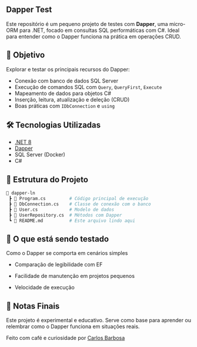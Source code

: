 ## Dapper Test

Este repositório é um pequeno projeto de testes com **Dapper**, uma micro-ORM para .NET, focado em consultas SQL performáticas com C#. Ideal para entender como o Dapper funciona na prática em operações CRUD.

## 🚀 Objetivo

Explorar e testar os principais recursos do Dapper:

- Conexão com banco de dados SQL Server
- Execução de comandos SQL com `Query`, `QueryFirst`, `Execute`
- Mapeamento de dados para objetos C#
- Inserção, leitura, atualização e deleção (CRUD)
- Boas práticas com `IDbConnection` e `using`

## 🛠️ Tecnologias Utilizadas

- [.NET 8](https://dotnet.microsoft.com/)
- [Dapper](https://github.com/DapperLib/Dapper)
- SQL Server (Docker)
- C#

## 📂 Estrutura do Projeto

```bash
📁 dapper-ln
 ┣ 📄 Program.cs         # Código principal de execução
 ┣ 📄 DbConnection.cs    # Classe de conexão com o banco
 ┣ 📄 User.cs            # Modelo de dados
 ┣ 📄 UserRepository.cs  # Métodos com Dapper
 ┗ 📄 README.md          # Este arquivo lindo aqui
```

## 🧪 O que está sendo testado

Como o Dapper se comporta em cenários simples

- Comparação de legibilidade com EF

- Facilidade de manutenção em projetos pequenos

- Velocidade de execução

## 📌 Notas Finais

Este projeto é experimental e educativo. Serve como base para aprender ou relembrar como o Dapper funciona em situações reais.

Feito com café e curiosidade por [Carlos Barbosa](https://github.com/carloslk18)
